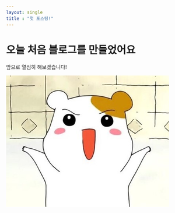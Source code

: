 ```yaml
---
layout: single
title : "첫 포스팅!"
---
```


# 오늘 처음 블로그를 만들었어요

앞으로 열심히 해보겠습니다!



![XM1OoFgYP5.jpeg](../images/2023-05-24-first/99f2d8f9d5d57e88672271eddbe212983ada0e6b.jpeg)
